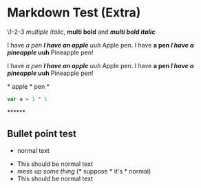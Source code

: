 # Markdown Test (Extra)

\1-2-3 *multiple italic*, **multi bold** and ***multi bold italic***

I have  *a pen **I have an apple**  uuh*  Apple pen.
I have **a pen *I have a pineapple* uuh** Pineapple pen!

I have  *a pen __I have an apple__  uuh*  Apple pen.
I have **a pen _I have a pineapple_ uuh** Pineapple pen!

\* apple \* pen \* <!-- escape test \* t \* t \* t -->

```js
var a = 1 * 1
```
****** <!-- hr -->

## Bullet point test

- normal text

* This should be normal text
* mess up *some thing* (\* suppose \* it's \* normal)
* This should be normal text



